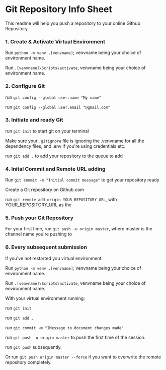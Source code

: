 # Git Repository Info Sheet

This readme will help you push a repository to your online Github Repository.

### 1. Create & Activate Virtual Environment

Run `python -m venv .[venvname]`; venvname being your choice of environment name.

Run `.[venvname]\Scripts\activate`, venvname being your choice of environment name.

### 2. Configure Git

run `git config --global user.name "My name"`

run `git config --global user.email "@gmail.com"`

### 3. Initiate and ready Git

run `git init` to start git on your terminal

Make sure your `.gitignore` file is ignoring the .venvname for all the dependency files, and .env if you're using credentials etc.

run `git add .` to add your repository to the queue to add

### 4. Inital Commit and Remote URL adding

Run `git commit -m "Initial commit message"` to get your repository ready

Create a Git repository on Github.com

run `git remote add origin YOUR_REPOSITORY_URL`, with YOUR_REPOSITORY_URL as the

### 5. Push your Git Repository

For your first time, run `git push -u origin master`, where master is the channel name you're pushing to

### 6. Every subsequent submission

If you've not restarted you virtual environment:

Run `python -m venv .[venvname]`; venvname being your choice of environment name.

Run `.[venvname]\Scripts\activate`, venvname being your choice of environment name.

With your virtual environment running:

run `git init`

run `git add .`

run `git commit -m "IMessage to document changes made"`

run `git push -u origin master` to push the first time of the session.

run `git push` subsequently.

Or run `git push origin master --force` if you want to overwrite the remote repository completely.